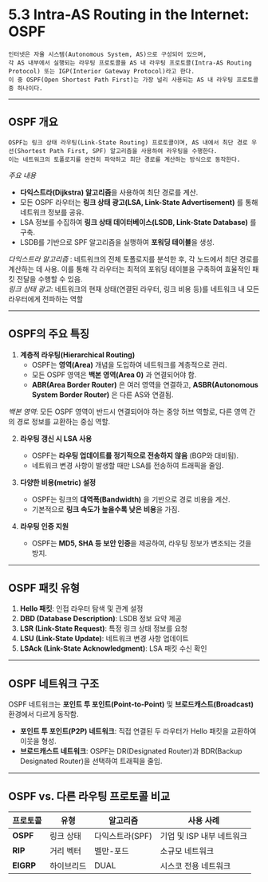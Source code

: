 # 5.3 Intra-AS Routing in the Internet: OSPF

```
인터넷은 자율 시스템(Autonomous System, AS)으로 구성되어 있으며,
각 AS 내부에서 실행되는 라우팅 프로토콜을 AS 내 라우팅 프로토콜(Intra-AS Routing Protocol) 또는 IGP(Interior Gateway Protocol)라고 한다. 
이 중 OSPF(Open Shortest Path First)는 가장 널리 사용되는 AS 내 라우팅 프로토콜 중 하나이다.
```

---

## OSPF 개요

```
OSPF는 링크 상태 라우팅(Link-State Routing) 프로토콜이며, AS 내에서 최단 경로 우선(Shortest Path First, SPF) 알고리즘을 사용하여 라우팅을 수행한다.
이는 네트워크의 토폴로지를 완전히 파악하고 최단 경로를 계산하는 방식으로 동작한다.
```

*주요 내용*
- **다익스트라(Dijkstra) 알고리즘**을 사용하여 최단 경로를 계산.
- 모든 OSPF 라우터는 **링크 상태 광고(LSA, Link-State Advertisement)** 를 통해 네트워크 정보를 공유.
- LSA 정보를 수집하여 **링크 상태 데이터베이스(LSDB, Link-State Database)** 를 구축.
- LSDB를 기반으로 SPF 알고리즘을 실행하여 **포워딩 테이블**을 생성.

*다익스트라 알고리즘* : 네트워크의 전체 토폴로지를 분석한 후, 각 노드에서 최단 경로를 계산하는 데 사용. 이를 통해 각 라우터는 최적의 포워딩 테이블을 구축하여 효율적인 패킷 전달을 수행할 수 있음.<br>
*링크 상태 광고*: 네트워크의 현재 상태(연결된 라우터, 링크 비용 등)를 네트워크 내 모든 라우터에게 전파하는 역할

---

## OSPF의 주요 특징

1. **계층적 라우팅(Hierarchical Routing)**
   - OSPF는 **영역(Area)** 개념을 도입하여 네트워크를 계층적으로 관리.
   - 모든 OSPF 영역은 **백본 영역(Area 0)** 과 연결되어야 함.
   - **ABR(Area Border Router)** 은 여러 영역을 연결하고, **ASBR(Autonomous System Border Router)** 은 다른 AS와 연결됨.
  
*백본 영역*: 모든 OSPF 영역이 반드시 연결되어야 하는 중앙 허브 역할로, 다른 영역 간의 경로 정보를 교환하는 중심 역할.

2. **라우팅 갱신 시 LSA 사용**
   - OSPF는 **라우팅 업데이트를 정기적으로 전송하지 않음** (BGP와 대비됨).
   - 네트워크 변경 사항이 발생할 때만 LSA를 전송하여 트래픽을 줄임.

3. **다양한 비용(metric) 설정**
   - OSPF는 링크의 **대역폭(Bandwidth)** 을 기반으로 경로 비용을 계산.
   - 기본적으로 **링크 속도가 높을수록 낮은 비용**을 가짐.

4. **라우팅 인증 지원**
   - OSPF는 **MD5, SHA 등 보안 인증**을 제공하여, 라우팅 정보가 변조되는 것을 방지.

---

## OSPF 패킷 유형

1. **Hello 패킷**: 인접 라우터 탐색 및 관계 설정
2. **DBD (Database Description)**: LSDB 정보 요약 제공
3. **LSR (Link-State Request)**: 특정 링크 상태 정보를 요청
4. **LSU (Link-State Update)**: 네트워크 변경 사항 업데이트
5. **LSAck (Link-State Acknowledgment)**: LSA 패킷 수신 확인

---

## OSPF 네트워크 구조

OSPF 네트워크는 **포인트 투 포인트(Point-to-Point)** 및 **브로드캐스트(Broadcast)** 환경에서 다르게 동작함.

- **포인트 투 포인트(P2P) 네트워크**: 직접 연결된 두 라우터가 Hello 패킷을 교환하여 이웃을 형성.
- **브로드캐스트 네트워크**: OSPF는 DR(Designated Router)과 BDR(Backup Designated Router)을 선택하여 트래픽을 줄임.

---

## OSPF vs. 다른 라우팅 프로토콜 비교

| 프로토콜 | 유형 | 알고리즘 | 사용 사례 |
|---------|---------|----------|----------|
| **OSPF** | 링크 상태 | 다익스트라(SPF) | 기업 및 ISP 내부 네트워크 |
| **RIP** | 거리 벡터 | 벨만-포드 | 소규모 네트워크 |
| **EIGRP** | 하이브리드 | DUAL | 시스코 전용 네트워크 |

